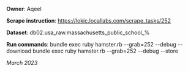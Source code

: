 **Owner**: Aqeel
 
**Scrape instruction**: https://lokic.locallabs.com/scrape_tasks/252

**Dataset**: db02.usa_raw.massachusetts_public_school_%

**Run commands**: bundle exec ruby hamster.rb --grab=252 --debug --download
                  bundle exec ruby hamster.rb --grab=252 --debug --store

_March 2023_
